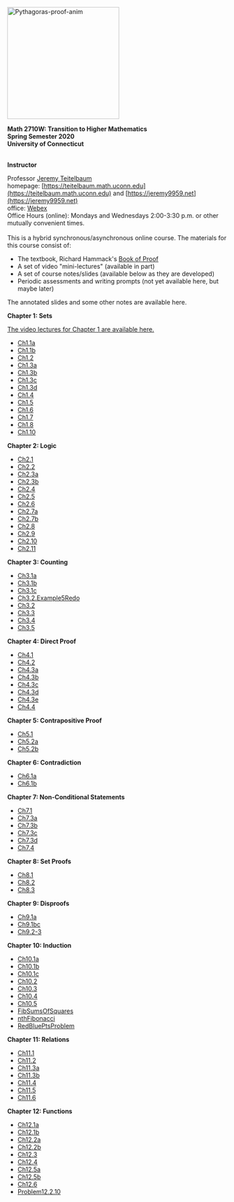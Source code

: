 <a title="William B. Faulk [CC BY-SA 4.0 (https://creativecommons.org/licenses/by-sa/4.0)], via Wikimedia Commons" href="https://commons.wikimedia.org/wiki/File:Pythagoras-proof-anim.svg"><img width="256" alt="Pythagoras-proof-anim" src="https://upload.wikimedia.org/wikipedia/commons/thumb/9/9e/Pythagoras-proof-anim.svg/256px-Pythagoras-proof-anim.svg.png"></a> 


**Math 2710W: Transition to Higher Mathematics** <br>
**Spring Semester 2020** <br>
**University of Connecticut** <br>
<br>



**Instructor** <br>

Professor [Jeremy Teitelbaum](jeremy.teitelbaum@uconn.edu) <br>
homepage: [https://teitelbaum.math.uconn.edu](https://teitelbaum.math.uconn.edu) and [https://jeremy9959.net](https://jeremy9959.net)<br>
office: [Webex](https://uconn-cmr.webex.com/meet/jet08013)<br>
Office Hours (online): Mondays and Wednesdays 2:00-3:30 p.m. or other mutually convenient
times.<br>
<br>
This is a hybrid synchronous/asynchronous online course.   The materials for this course consist of:

- The textbook, Richard Hammack's [Book of Proof](https://www.people.vcu.edu/~rhammack/BookOfProof/)
- A set of video "mini-lectures" (available in part)
- A set of course notes/slides (available below as they are developed)
- Periodic assessments and writing prompts (not yet available here, but maybe later)

The annotated slides and some other notes are available here.

**Chapter 1: Sets**

[The video lectures for Chapter 1 are available here.](https://www.youtube.com/playlist?list=PLHmPFY5Rz0RCUbHjvzDoHM0Q1SQOjHTnL)

- [Ch1.1a](./notes/Chapter1/Ch1.1a.given.pdf)
- [Ch1.1b](./notes/Chapter1/Ch1.1b.given.pdf)
- [Ch1.2](./notes/Chapter1/Ch1.2.given.pdf)
- [Ch1.3a](./notes/Chapter1/Ch1.3a.given.pdf)
- [Ch1.3b](./notes/Chapter1/Ch1.3b.given.pdf)
- [Ch1.3c](./notes/Chapter1/Ch1.3c.given.pdf)
- [Ch1.3d](./notes/Chapter1/Ch1.3d.given.pdf)
- [Ch1.4](./notes/Chapter1/Ch1.4.given.pdf)
- [Ch1.5](./notes/Chapter1/Ch1.5.given.pdf)
- [Ch1.6](./notes/Chapter1/Ch1.6.given.pdf)
- [Ch1.7](./notes/Chapter1/Ch1.7.given.pdf)
- [Ch1.8](./notes/Chapter1/Ch1.8.given.pdf)
- [Ch1.10](./notes/Chapter1/Ch1.10.given.pdf)

**Chapter 2: Logic**

- [Ch2.1](./notes/Chapter2/Ch2.1.given.pdf)
- [Ch2.2](./notes/Chapter2/Ch2.2.given.pdf)
- [Ch2.3a](./notes/Chapter2/Ch2.3a.given.pdf)
- [Ch2.3b](./notes/Chapter2/Ch2.3b.given.pdf)
- [Ch2.4](./notes/Chapter2/Ch2.4.given.pdf)
- [Ch2.5](./notes/Chapter2/Ch2.5.given.pdf)
- [Ch2.6](./notes/Chapter2/Ch2.6.given.pdf)
- [Ch2.7a](./notes/Chapter2/Ch2.7a.given.pdf)
- [Ch2.7b](./notes/Chapter2/Ch2.7b.given.pdf)
- [Ch2.8](./notes/Chapter2/Ch2.8.given.pdf)
- [Ch2.9](./notes/Chapter2/Ch2.9.given.pdf)
- [Ch2.10](./notes/Chapter2/Ch2.10.given.pdf)
- [Ch2.11](./notes/Chapter2/Ch2.11.given.pdf)

**Chapter 3: Counting**

- [Ch3.1a](./notes/Chapter3/Ch3.1a.given.pdf)
- [Ch3.1b](./notes/Chapter3/Ch3.1b.given.pdf)
- [Ch3.1c](./notes/Chapter3/Ch3.1c.given.pdf)
- [Ch3.2.Example5Redo](./notes/Chapter3/Ch3.2.Example5Redo.given.pdf)
- [Ch3.2](./notes/Chapter3/Ch3.2.given.pdf)
- [Ch3.3](./notes/Chapter3/Ch3.3.given.pdf)
- [Ch3.4](./notes/Chapter3/Ch3.4.given.pdf)
- [Ch3.5](./notes/Chapter3/Ch3.5.given.pdf)

**Chapter 4: Direct Proof**

- [Ch4.1](./notes/Chapter4/Ch4.1.given.pdf)
- [Ch4.2](./notes/Chapter4/Ch4.2.given.pdf)
- [Ch4.3a](./notes/Chapter4/Ch4.3a.given.pdf)
- [Ch4.3b](./notes/Chapter4/Ch4.3b.given.pdf)
- [Ch4.3c](./notes/Chapter4/Ch4.3c.given.pdf)
- [Ch4.3d](./notes/Chapter4/Ch4.3d.given.pdf)
- [Ch4.3e](./notes/Chapter4/Ch4.3e.given.pdf)
- [Ch4.4](./notes/Chapter4/Ch4.4.given.pdf)

**Chapter 5: Contrapositive Proof**

- [Ch5.1](./notes/Chapter5/Ch5.1.given.pdf)
- [Ch5.2a](./notes/Chapter5/Ch5.2a.given.pdf)
- [Ch5.2b](./notes/Chapter5/Ch5.2b.given.pdf)

**Chapter 6: Contradiction**

- [Ch6.1a](./notes/Chapter6/Ch6.1a.given.pdf)
- [Ch6.1b](./notes/Chapter6/Ch6.1b.given.pdf)

**Chapter 7: Non-Conditional Statements**

- [Ch7.1](./notes/Chapter7/Ch7.1.given.pdf)
- [Ch7.3a](./notes/Chapter7/Ch7.3a.given.pdf)
- [Ch7.3b](./notes/Chapter7/Ch7.3b.given.pdf)
- [Ch7.3c](./notes/Chapter7/Ch7.3c.given.pdf)
- [Ch7.3d](./notes/Chapter7/Ch7.3d.given.pdf)
- [Ch7.4](./notes/Chapter7/Ch7.4.given.pdf)

**Chapter 8: Set Proofs**

- [Ch8.1](./notes/Chapter8/Ch8.1.given.pdf)
- [Ch8.2](./notes/Chapter8/Ch8.2.given.pdf)
- [Ch8.3](./notes/Chapter8/Ch8.3.given.pdf)

**Chapter 9: Disproofs**

- [Ch9.1a](./notes/Chapter9/Ch9.1a.given.pdf)
- [Ch9.1bc](./notes/Chapter9/Ch9.1bc.given.pdf)
- [Ch9.2-3](./notes/Chapter9/Ch9.2-3.given.pdf)

**Chapter 10: Induction**

- [Ch10.1a](./notes/Chapter10/Ch10.1a.given.pdf)
- [Ch10.1b](./notes/Chapter10/Ch10.1b.given.pdf)
- [Ch10.1c](./notes/Chapter10/Ch10.1c.given.pdf)
- [Ch10.2](./notes/Chapter10/Ch10.2.given.pdf)
- [Ch10.3](./notes/Chapter10/Ch10.3.given.pdf)
- [Ch10.4](./notes/Chapter10/Ch10.4.given.pdf)
- [Ch10.5](./notes/Chapter10/Ch10.5.given.pdf)
- [FibSumsOfSquares](./notes/Chapter10/FibSumsOfSquares.given.pdf)
- [nthFibonacci](./notes/Chapter10/nthFibonacci.given.pdf)
- [RedBluePtsProblem](./notes/Chapter10/RedBluePtsProblem.given.pdf)

**Chapter 11: Relations**

- [Ch11.1](./notes/Chapter11/Ch11.1.given.pdf)
- [Ch11.2](./notes/Chapter11/Ch11.2.given.pdf)
- [Ch11.3a](./notes/Chapter11/Ch11.3a.given.pdf)
- [Ch11.3b](./notes/Chapter11/Ch11.3b.given.pdf)
- [Ch11.4](./notes/Chapter11/Ch11.4.given.pdf)
- [Ch11.5](./notes/Chapter11/Ch11.5.given.pdf)
- [Ch11.6](./notes/Chapter11/Ch11.6.given.pdf)

**Chapter 12: Functions**

- [Ch12.1a](./notes/Chapter12/Ch12.1a.given.pdf)
- [Ch12.1b](./notes/Chapter12/Ch12.1b.given.pdf)
- [Ch12.2a](./notes/Chapter12/Ch12.2a.given.pdf)
- [Ch12.2b](./notes/Chapter12/Ch12.2b.given.pdf)
- [Ch12.3](./notes/Chapter12/Ch12.3.given.pdf)
- [Ch12.4](./notes/Chapter12/Ch12.4.given.pdf)
- [Ch12.5a](./notes/Chapter12/Ch12.5a.given.pdf)
- [Ch12.5b](./notes/Chapter12/Ch12.5b.given.pdf)
- [Ch12.6](./notes/Chapter12/Ch12.6.given.pdf)
- [Problem12.2.10](./notes/Chapter12/Problem12.2.10.given.pdf)
